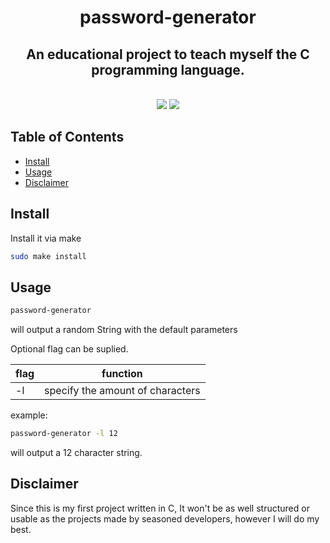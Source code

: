<h1 align="center">
  password-generator
</h1>
<h2 align="center">
  An educational project to teach myself the C programming language.
</h2>
<p align=center>
  <br>
  <img src="https://img.shields.io/badge/os-linux-brightgreen">
  <img src="https://img.shields.io/badge/os-mac-brightgreen">
</p>

## Table of Contents

- [Install](#Install)
- [Usage](#Usage)
- [Disclaimer](#Disclaimer)

## Install

Install it via make

```sh
sudo make install
```

## Usage

```sh
password-generator
```

will output a random String with the default parameters

Optional flag can be suplied.

| flag          | function                           |
| ------------- | ---------------------------------- |
| -l <amount>   | specify the amount of characters   |

example:

```sh
password-generator -l 12
```

will output a 12 character string.

## Disclaimer

Since this is my first project written in C,
It won't be as well structured or usable as the projects made by seasoned developers,
however I will do my best.